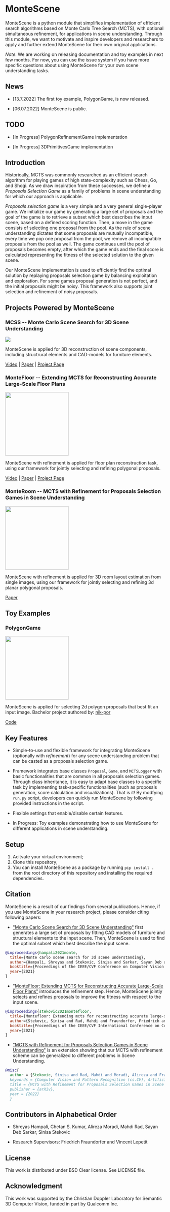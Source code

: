 # MonteScene

MonteScene is a python module that simplifies implementation of efficient search algorithms based on Monte Carlo Tree 
Search (MCTS), with optional simultaneous refinement, for applications in scene understanding. Through this module, we 
want to motivate and inspire developers and researchers to apply and further extend MonteScene for their own
 original applications. 
 
_Note_: We are working on releasing documentation and toy examples in next few months. For now, you can use the issue system if you have more specific questions about using MonteScene for your own scene understanding tasks. 

## News 

* [13.7.2022] The first toy example, PolygonGame, is now released.

* [06.07.2022] MonteScene is public.

## TODO

* [In Progress] PolygonRefinementGame implementation

* [In Progress] 3DPrimitivesGame implementation

## Introduction

Historically, MCTS was commonly researched as an efficient search algorithm for playing games of high state-complexity 
such as Chess, Go, and Shogi. As we draw inspiration from these successes, we define a _Proposals Selection Game_  as a 
family of problems in scene understanding for which our approach is applicable. 

_Proposals selection game_ is a very simple and a very general single-player game. We initialize our game by generating 
a large set of proposals and the goal of the game is to retrieve a subset which best describes the input scene, based on
a defined scoring function. Then, a move in the game consists of selecting one proposal from the pool. As the rule of 
scene understanding dictates that some proposals are mutually incompatible, every time we pop one proposal from the pool, 
we remove all incompatible proposals from the pool as well. The game continues until the pool of proposals becomes empty, 
after which the game ends and the final score is calculated representing the fitness of the selected solution to the given 
scene. 

Our MonteScene implementation is used to efficiently find the optimal solution by replaying proposals selection game 
by balancing exploitation and exploration. For some games proposal generation is not perfect, and the initial proposals might
be noisy. This framework also supports joint selection and refinement of noisy proposals.


## Projects Powered by MonteScene

### MCSS -- Monte Carlo Scene Search for 3D Scene Understanding

<img src="https://github.com/vevenom/MonteScene/blob/main/example_images/mcss.gif?raw=true">

MonteScene is applied for 3D reconstruction of scene components, including structrural elements and CAD-models for furniture elements.

[Video](https://www.youtube.com/watch?v=F6vPmQ-TQ2s) |
[Paper](https://openaccess.thecvf.com/content/CVPR2021/html/Hampali_Monte_Carlo_Scene_Search_for_3D_Scene_Understanding_CVPR_2021_paper.html) | [Project Page](https://www.tugraz.at/institute/icg/research/team-lepetit/research-projects/monte-carlo-scene-search-for-3d-scene-understanding/) 

### MonteFloor -- Extending MCTS for Reconstructing Accurate Large-Scale Floor Plans

<img src="https://www.tugraz.at/fileadmin/user_upload/Institute/ICG/Images/team_lepetit/stekovic/MonteFloor/floorsp_12.gif?raw=true" width="200px">

MonteScene with refinement is applied for floor plan reconstruction task, using our framework for jointly selecting and refining polygonal proposals.

[Video](https://www.youtube.com/watch?v=RJi4v5nQnfE&feature=emb_title) |
[Paper](https://openaccess.thecvf.com/content/ICCV2021/html/Stekovic_MonteFloor_Extending_MCTS_for_Reconstructing_Accurate_Large-Scale_Floor_Plans_ICCV_2021_paper.html) | [Project Page](https://www.tugraz.at/institute/icg/research/team-lepetit/research-projects/montefloor-extending-mcts-for-reconstructing-accurate-large-scale-floor-plans/)

### MonteRoom -- MCTS with Refinement for Proposals Selection Games in Scene Understanding

<img src="https://github.com/vevenom/MonteScene/blob/main/example_images/monteroom.gif?raw=true?raw=true" width="200px">


MonteScene with refinement is applied for 3D room layout estimation from single images, using our framework for jointly selecting and refining 3d planar  polygonal proposals.

[Paper](https://arxiv.org/abs/2207.03204)

## Toy Examples

### PolygonGame

<img src="https://github.com/vevenom/MonteScene/blob/main/example_images/polygongame.gif?raw=true" width="200px">

MonteScene is applied for selecting 2d polygon proposals that best fit an input image. Bachelor project authored by: [nik-por](https://github.com/nik-por)

[Code](https://github.com/nik-por/MonteScene.Examples.Polygon)
## Key Features

* Simple-to-use and flexible framework for integrating MonteScene (optionally with _refinement_) for any 
scene understanding problem that can be casted as a proposals selection game. 

* Framework integrates base classes ``Proposal``, ``Game``, and ``MCTSLogger`` with basic functionalities
that are common in all proposals selection games. Through class inheritance, it is easy to adapt base classes to a 
specific task by implementing task-specific functionalities (such as proposals generation, 
score calculation and visualizations). That is it! By modfying ``run.py`` script, developers can  quickly run MonteScene by 
following provided instructions in the script. 

* Flexible settings that enable/disable certain features.

* In Progress: Toy examples demonstrating how to use MonteScene for different applications in scene understanding.

## Setup

1. Acitvate your virtual environment;
2. Clone this repository;
3. You can install MonteScene as a package by running ``` pip install . ``` from the root directory of this repository and installing the required dependencies.

## Citation

MonteScene is a result of our findings from several publications. Hence, if you use MonteScene in your 
research project, please consider citing following papers:

* ["Monte Carlo Scene Search for 3D Scene Understanding"](https://arxiv.org/abs/2103.07969) first generates a large set 
of proposals by fitting CAD models of furniture and structural elements to the input scene. Then, MonteScene is used to 
find the optimal subset which best describe the input scene.

```bibtex
@inproceedings{hampali2021monte,
  title={Monte carlo scene search for 3d scene understanding},  
  author={Hampali, Shreyas and Stekovic, Sinisa and Sarkar, Sayan Deb and Kumar, Chetan S and Fraundorfer, Friedrich and Lepetit, Vincent},
  booktitle={Proceedings of the IEEE/CVF Conference on Computer Vision and Pattern Recognition},  
  year={2021}
}
```

*  ["MonteFloor: Extending MCTS for Reconstructing Accurate Large-Scale Floor Plans"](https://arxiv.org/abs/2103.11161) 
introduces the refinement step. Hence, MonteScene jointly selects and refines proposals to improve the fitness with 
respect to the input scene. 

```bibtex
@inproceedings{stekovic2021montefloor,
  title={Montefloor: Extending mcts for reconstructing accurate large-scale floor plans},  
  author={Stekovic, Sinisa and Rad, Mahdi and Fraundorfer, Friedrich and Lepetit, Vincent},  
  booktitle={Proceedings of the IEEE/CVF International Conference on Computer Vision},  
  year={2021}
}
```

* ["MCTS with Refinement for Proposals Selection Games in Scene Understanding"](https://arxiv.org/abs/2207.03204) is an extension showing that our MCTS
with refinement scheme can be generalized to different problems in Scene Understanding.

```bibtex
@misc{
  author = {Stekovic, Sinisa and Rad, Mahdi and Moradi, Alireza and Fraundorfer, Friedrich and Lepetit, Vincent},
  keywords = {Computer Vision and Pattern Recognition (cs.CV), Artificial Intelligence (cs.AI), Computer Science and Game Theory (cs.GT), FOS: Computer and information sciences, FOS: Computer and information sciences},
  title = {MCTS with Refinement for Proposals Selection Games in Scene Understanding},
  publisher = {arXiv},
  year = {2022}
  }
```

## Contributors in Alphabetical Order

 * Shreyas Hampali, Chetan S. Kumar, Alireza Moradi, Mahdi Rad, Sayan Deb Sarkar, Sinisa Stekovic
 
 * Research Supervisors: Friedrich Fraundorfer and Vincent Lepetit


## License
This work is distributed under BSD Clear license. See LICENSE file.

## Acknowledgment 

This work was supported by the Christian Doppler Laboratory for Semantic 3D Computer Vision, funded in part by Qualcomm Inc.
